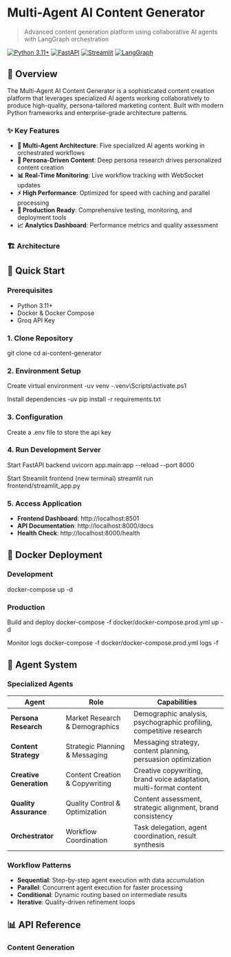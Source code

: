 # Multi-Agent AI Content Generator

> Advanced content generation platform using collaborative AI agents with LangGraph orchestration

[![Python 3.11+](https://img.shields.io/badge/python-3.11+-blue.svg)](https://www.python.org/downloads/)
[![FastAPI](https://img.shields.io/badge/FastAPI-0.104.1-009688.svg)](https://fastapi.tiangolo.com)
[![Streamlit](https://img.shields.io/badge/Streamlit-1.39.0-FF4B4B.svg)](https://streamlit.io)
[![LangGraph](https://img.shields.io/badge/LangGraph-0.2.16-purple.svg)](https://github.com/langchain-ai/langgraph)

## 🚀 Overview

The Multi-Agent AI Content Generator is a sophisticated content creation platform that leverages specialized AI agents working collaboratively to produce high-quality, persona-tailored marketing content. Built with modern Python frameworks and enterprise-grade architecture patterns.

### ✨ Key Features

- **🤖 Multi-Agent Architecture**: Five specialized AI agents working in orchestrated workflows
- **🎯 Persona-Driven Content**: Deep persona research drives personalized content creation
- **📊 Real-Time Monitoring**: Live workflow tracking with WebSocket updates
- **⚡ High Performance**: Optimized for speed with caching and parallel processing
- **🔧 Production Ready**: Comprehensive testing, monitoring, and deployment tools
- **📈 Analytics Dashboard**: Performance metrics and quality assessment

### 🏗️ Architecture




## 🚀 Quick Start

### Prerequisites

- Python 3.11+
- Docker & Docker Compose
- Groq API Key 

### 1. Clone Repository

git clone 
cd ai-content-generator

### 2. Environment Setup
Create virtual environment
    -uv venv
    -.venv\Scripts\activate.ps1

Install dependencies
    -uv pip install -r requirements.txt

### 3. Configuration
Create a .env file to store the api key


### 4. Run Development Server

Start FastAPI backend
uvicorn app.main:app --reload --port 8000

Start Streamlit frontend (new terminal)
streamlit run frontend/streamlit_app.py 

### 5. Access Application

- **Frontend Dashboard**: http://localhost:8501
- **API Documentation**: http://localhost:8000/docs
- **Health Check**: http://localhost:8000/health

## 🐳 Docker Deployment

### Development
docker-compose up -d

### Production

Build and deploy
docker-compose -f docker/docker-compose.prod.yml up -d

Monitor logs
docker-compose -f docker/docker-compose.prod.yml logs -f


## 🤖 Agent System

### Specialized Agents

| Agent | Role | Capabilities |
|-------|------|-------------|
| **Persona Research** | Market Research & Demographics | Demographic analysis, psychographic profiling, competitive research |
| **Content Strategy** | Strategic Planning & Messaging | Messaging strategy, content planning, persuasion optimization |
| **Creative Generation** | Content Creation & Copywriting | Creative copywriting, brand voice adaptation, multi-format content |
| **Quality Assurance** | Quality Control & Optimization | Content assessment, strategic alignment, brand consistency |
| **Orchestrator** | Workflow Coordination | Task delegation, agent coordination, result synthesis |

### Workflow Patterns

- **Sequential**: Step-by-step agent execution with data accumulation
- **Parallel**: Concurrent agent execution for faster processing
- **Conditional**: Dynamic routing based on intermediate results
- **Iterative**: Quality-driven refinement loops

## 📊 API Reference

### Content Generation

